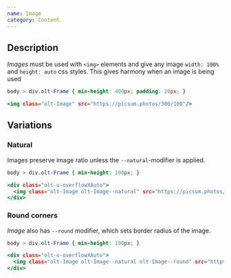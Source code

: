 ```yaml
---
name: Image
category: Content
---
```


## Description

*Images* must be used with `<img>` elements and give any image `width: 100%`
and `height: auto` css styles. This gives harmony when an image is being used

```image.css hidden
body > div.olt-Frame { min-height: 400px; padding: 20px; }
```

```image.html
<img class="olt-Image" src="https://picsum.photos/300/100"/>
```

## Variations

### Natural

Images preserve image ratio unless the `--natural`-modifier is applied.

```natural.css hidden
body > div.olt-Frame { min-height: 100px; }
```

```natural.html
<div class="olt-u-overflowXAuto">
  <img class="olt-Image olt-Image--natural" src="https://picsum.photos/300/100"/>
</div>
```

### Round corners

*Image* also has `--round` modifier, which sets border radius of the image.

```round.css hidden
body > div.olt-Frame { min-height: 100px; }
```

```round.html
<div class="olt-u-overflowXAuto">
  <img class="olt-Image olt-Image--natural olt-Image--round" src="https://picsum.photos/300/100"/>
</div>
```
